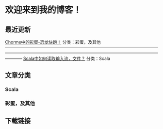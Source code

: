 # 欢迎来到我的博客！
## 最近更新
[Chorme中的彩蛋-恐龙快跑！](https://elytraflyer.github.io/other-1)    分类：彩蛋，及其他
  ————————————————————————————————————————————————————————————————————————————
[Scala中如何读取输入流，文件？](https://elytraflyer.github.io/scala-1)    分类：Scala
## 文章分类
### Scala
### 彩蛋，及其他
## 下载链接
